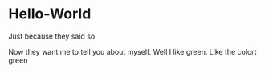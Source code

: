 # Hello-World
Just because they said so

Now they want me to tell you about myself. Well I like green. Like the colort green
